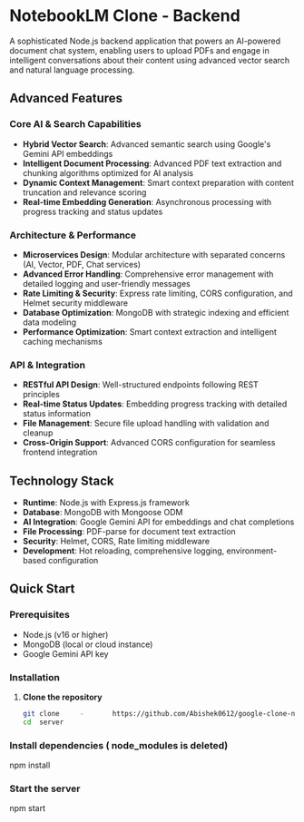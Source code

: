 # NotebookLM Clone - Backend

A sophisticated Node.js backend application that powers an AI-powered document chat system, enabling users to upload PDFs and engage in intelligent conversations about their content using advanced vector search and natural language processing.

## Advanced Features

### Core AI & Search Capabilities

- **Hybrid Vector Search**: Advanced semantic search using Google's Gemini API embeddings
- **Intelligent Document Processing**: Advanced PDF text extraction and chunking algorithms optimized for AI analysis
- **Dynamic Context Management**: Smart context preparation with content truncation and relevance scoring
- **Real-time Embedding Generation**: Asynchronous processing with progress tracking and status updates

### Architecture & Performance

- **Microservices Design**: Modular architecture with separated concerns (AI, Vector, PDF, Chat services)
- **Advanced Error Handling**: Comprehensive error management with detailed logging and user-friendly messages
- **Rate Limiting & Security**: Express rate limiting, CORS configuration, and Helmet security middleware
- **Database Optimization**: MongoDB with strategic indexing and efficient data modeling
- **Performance Optimization**: Smart context extraction and intelligent caching mechanisms

### API & Integration

- **RESTful API Design**: Well-structured endpoints following REST principles
- **Real-time Status Updates**: Embedding progress tracking with detailed status information
- **File Management**: Secure file upload handling with validation and cleanup
- **Cross-Origin Support**: Advanced CORS configuration for seamless frontend integration

## Technology Stack

- **Runtime**: Node.js with Express.js framework
- **Database**: MongoDB with Mongoose ODM
- **AI Integration**: Google Gemini API for embeddings and chat completions
- **File Processing**: PDF-parse for document text extraction
- **Security**: Helmet, CORS, Rate limiting middleware
- **Development**: Hot reloading, comprehensive logging, environment-based configuration

## Quick Start

### Prerequisites

- Node.js (v16 or higher)
- MongoDB (local or cloud instance)
- Google Gemini API key

### Installation

1. **Clone the repository**
   ```bash
   git clone     -       https://github.com/Abishek0612/google-clone-notebook-server.git
   cd  server
   ```

### Install dependencies ( node_modules is deleted)

npm install

### Start the server

npm start
